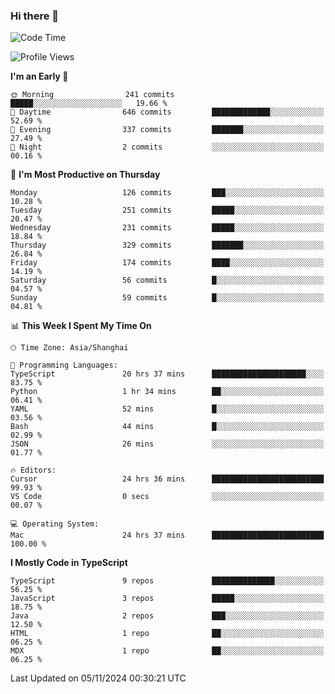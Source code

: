 ### Hi there 👋

<!--
**waynelwz/waynelwz** is a ✨ _special_ ✨ repository because its `README.md` (this file) appears on your GitHub profile.

Here are some ideas to get you started:

- 🔭 I’m currently working on ...
- 🌱 I’m currently learning ...
- 👯 I’m looking to collaborate on ...
- 🤔 I’m looking for help with ...
- 💬 Ask me about ...
- 📫 How to reach me: ...
- 😄 Pronouns: ...
- ⚡ Fun fact: ...
-->

<!--START_SECTION:waka-->
![Code Time](http://img.shields.io/badge/Code%20Time-3%2C380%20hrs-blue)

![Profile Views](http://img.shields.io/badge/Profile%20Views-0-blue)

**I'm an Early 🐤** 

```text
🌞 Morning                241 commits         █████░░░░░░░░░░░░░░░░░░░░   19.66 % 
🌆 Daytime                646 commits         █████████████░░░░░░░░░░░░   52.69 % 
🌃 Evening                337 commits         ███████░░░░░░░░░░░░░░░░░░   27.49 % 
🌙 Night                  2 commits           ░░░░░░░░░░░░░░░░░░░░░░░░░   00.16 % 
```
📅 **I'm Most Productive on Thursday** 

```text
Monday                   126 commits         ███░░░░░░░░░░░░░░░░░░░░░░   10.28 % 
Tuesday                  251 commits         █████░░░░░░░░░░░░░░░░░░░░   20.47 % 
Wednesday                231 commits         █████░░░░░░░░░░░░░░░░░░░░   18.84 % 
Thursday                 329 commits         ███████░░░░░░░░░░░░░░░░░░   26.84 % 
Friday                   174 commits         ████░░░░░░░░░░░░░░░░░░░░░   14.19 % 
Saturday                 56 commits          █░░░░░░░░░░░░░░░░░░░░░░░░   04.57 % 
Sunday                   59 commits          █░░░░░░░░░░░░░░░░░░░░░░░░   04.81 % 
```


📊 **This Week I Spent My Time On** 

```text
🕑︎ Time Zone: Asia/Shanghai

💬 Programming Languages: 
TypeScript               20 hrs 37 mins      █████████████████████░░░░   83.75 % 
Python                   1 hr 34 mins        ██░░░░░░░░░░░░░░░░░░░░░░░   06.41 % 
YAML                     52 mins             █░░░░░░░░░░░░░░░░░░░░░░░░   03.56 % 
Bash                     44 mins             █░░░░░░░░░░░░░░░░░░░░░░░░   02.99 % 
JSON                     26 mins             ░░░░░░░░░░░░░░░░░░░░░░░░░   01.77 % 

🔥 Editors: 
Cursor                   24 hrs 36 mins      █████████████████████████   99.93 % 
VS Code                  0 secs              ░░░░░░░░░░░░░░░░░░░░░░░░░   00.07 % 

💻 Operating System: 
Mac                      24 hrs 37 mins      █████████████████████████   100.00 % 
```

**I Mostly Code in TypeScript** 

```text
TypeScript               9 repos             ██████████████░░░░░░░░░░░   56.25 % 
JavaScript               3 repos             █████░░░░░░░░░░░░░░░░░░░░   18.75 % 
Java                     2 repos             ███░░░░░░░░░░░░░░░░░░░░░░   12.50 % 
HTML                     1 repo              ██░░░░░░░░░░░░░░░░░░░░░░░   06.25 % 
MDX                      1 repo              ██░░░░░░░░░░░░░░░░░░░░░░░   06.25 % 
```




 Last Updated on 05/11/2024 00:30:21 UTC
<!--END_SECTION:waka-->
